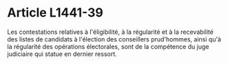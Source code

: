 # Article L1441-39

Les contestations relatives à l'éligibilité, à la régularité et à la recevabilité des listes de candidats à l'élection des conseillers prud'hommes, ainsi qu'à la régularité des opérations électorales, sont de la compétence du juge judiciaire qui statue en dernier ressort.